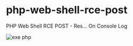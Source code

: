 # php-web-shell-rce-post
PHP Web Shell RCE POST - Res... On Console Log

![exe php](https://github.com/Zorritaaa/php-web-shell-rce-post/assets/148727928/eef717c6-bbe3-4c9a-a9f8-1f89b491738e)

